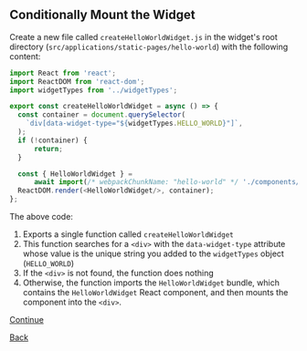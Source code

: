 ##  Conditionally Mount the Widget

Create a new file called `createHelloWorldWidget.js` in the widget's root directory (`src/applications/static-pages/hello-world`) with the following content:

```javascript
import React from 'react';
import ReactDOM from 'react-dom';
import widgetTypes from '../widgetTypes';

export const createHelloWorldWidget = async () => {
  const container = document.querySelector(
    `div[data-widget-type="${widgetTypes.HELLO_WORLD}"]`,
  );
  if (!container) {
      return;
  }

  const { HelloWorldWidget } =
      await import(/* webpackChunkName: "hello-world" */ './components/HelloWorldWidget');
  ReactDOM.render(<HelloWorldWidget/>, container);
};
```

The above code:
1.  Exports a single function called `createHelloWorldWidget`
2.  This function searches for a `<div>` with the `data-widget-type` attribute whose value is the unique string you added to the `widgetTypes` object (`HELLO_WORLD`)
3.  If the `<div>` is not found, the function does nothing
4.  Otherwise, the function imports the `HelloWorldWidget` bundle, which contains the `HelloWorldWidget` React component, and then mounts the component into the `<div>`.

[Continue]()

[Back]()
